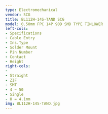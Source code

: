 ```yaml
---
type: Electromechanical
vendor: SCG
title: BL112H-14S-TAND SCG
model: 0.50mm FPC 14P 90D SMD TYPE TINLOWER
left-cols:
- Specifications
- Cable Entry
- Ins.Type
- Solder Mount
- Pin Number
- Contact
- Height
right-cols:
- 　
- Straight
- ZIF
- SMT
- 4 ~ 50
- Single
- H = 4.1mm
img: BL112H-14S-TAND.jpg
---
```

